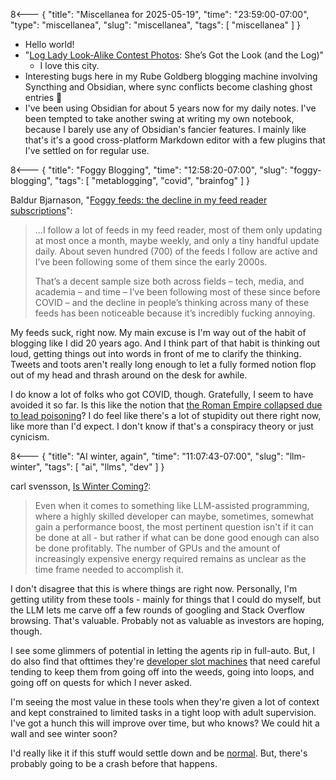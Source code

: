 8<--- { "title": "Miscellanea for 2025-05-19", "time": "23:59:00-07:00", "type": "miscellanea", "slug": "miscellanea", "tags": [ "miscellanea" ] }

- Hello world!
- "[Log Lady Look-Alike Contest Photos](https://www.portlandmercury.com/photo/2025/05/19/47791648/log-lady-look-alike-contest-photos-shes-got-the-look-and-the-log): She’s Got the Look (and the Log)" 
	- I love this city.
- Interesting bugs here in my Rube Goldberg blogging machine involving Syncthing and Obsidian, where sync conflicts become clashing ghost entries 🤔
- I've been using Obsidian for about 5 years now for my daily notes. I've been tempted to take another swing at writing my own notebook, because I barely use any of Obsidian's fancier features. I mainly like that's it's a good cross-platform Markdown editor with a few plugins that I've settled on for regular use.

8<--- { "title": "Foggy Blogging", "time": "12:58:20-07:00", "slug": "foggy-blogging", "tags": [ "metablogging", "covid", "brainfog" ] }

Baldur Bjarnason, "[Foggy feeds: the decline in my feed reader subscriptions](https://www.baldurbjarnason.com/notes/2025/foggy-feeds/)":

> ...I follow a lot of feeds in my feed reader, most of them only updating at most once a month, maybe weekly, and only a tiny handful update daily. About seven hundred (700) of the feeds I follow are active and I’ve been following some of them since the early 2000s.
> 
> That’s a decent sample size both across fields – tech, media, and academia – and time – I’ve been following most of these since before COVID – and the decline in people’s thinking across many of these feeds has been noticeable because it’s incredibly fucking annoying.

My feeds suck, right now. My main excuse is I'm way out of the habit of blogging like I did 20 years ago. And I think part of that habit is thinking out loud, getting things out into words in front of me to clarify the thinking. Tweets and toots aren't really long enough to let a fully formed notion flop out of my head and thrash around on the desk for awhile.

I do know a lot of folks who got COVID, though. Gratefully, I seem to have avoided it so far. Is this like the notion that [the Roman Empire collapsed due to lead poisoning](https://arstechnica.com/science/2021/07/did-lead-poisoning-cause-downfall-of-roman-empire-the-jury-is-still-out/)? I do feel like there's a lot of stupidity out there right now, like more than I'd expect. I don't know if that's a conspiracy theory or just cynicism.

8<--- { "title": "AI winter, again", "time": "11:07:43-07:00", "slug": "llm-winter", "tags": [ "ai", "llms", "dev" ] }

carl svensson, [Is Winter Coming?](https://www.datagubbe.se/winter/):

> Even when it comes to something like LLM-assisted programming, where a highly skilled developer can maybe, sometimes, somewhat gain a performance boost, the most pertinent question isn't if it can be done at all - but rather if what can be done good enough can also be done profitably. The number of GPUs and the amount of increasingly expensive energy required remains as unclear as the time frame needed to accomplish it. 

I don't disagree that this is where things are right now. Personally, I'm getting utility from these tools - mainly for things that I could do myself, but the LLM lets me carve off a few rounds of googling and Stack Overflow browsing. That's valuable. Probably not as valuable as investors are hoping, though.

I see some glimmers of potential in letting the agents rip in full-auto. But, I do also find that ofttimes they're [developer slot machines](https://prototypr.io/note/vibe-coding-cursor-windsurf-slot-machine) that need careful tending to keep them from going off into the weeds, going into loops, and going off on quests for which I never asked.

I'm seeing the most value in these tools when they're given a lot of context and kept constrained to limited tasks in a tight loop with adult supervision. I've got a hunch this will improve over time, but who knows? We could hit a wall and see winter soon?

I'd really like it if this stuff would settle down and be [normal](https://www.fastly.com/blog/can-we-be-normal-about-ai-now-that-deepseek-happened). But, there's probably going to be a crash before that happens.
